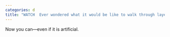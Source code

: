 ```yaml
---
categories: d
title: "WATCH  Ever wondered what it would be like to walk through layers of cake"
---
```

Now you can—even if it is artificial.